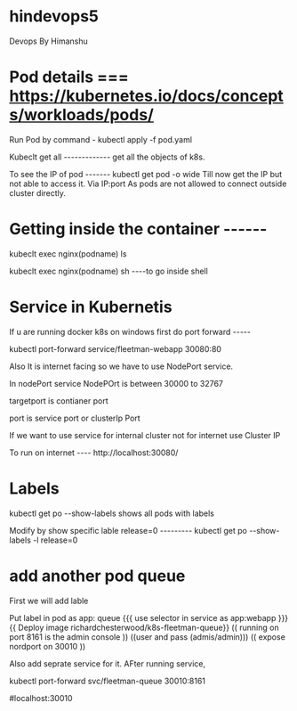 # hindevops5
Devops By Himanshu 
# Pod details === https://kubernetes.io/docs/concepts/workloads/pods/
Run Pod by command - kubectl apply -f pod.yaml 

Kubeclt get all ------------- get all the objects of k8s. 

To see the IP of pod ------- kubectl get pod -o wide   Till now get the IP but not able to access it. Via IP:port As pods are not allowed to connect outside cluster directly. 

# Getting inside the container ------
kubeclt exec nginx(podname)  ls 

kubeclt exec nginx(podname) sh          ----to go inside shell 

# Service in Kubernetis 
If u are running docker k8s on windows first do port forward -----

kubectl port-forward service/fleetman-webapp 30080:80

Also It is internet facing so we have to use NodePort service. 

In nodePort service NodePOrt is between 30000 to 32767

targetport is contianer port 

port is service port or clusterIp Port

If we want to use service for internal cluster not for internet use Cluster IP

To run on internet ---- http://localhost:30080/


# Labels 
kubectl get po --show-labels         shows all pods with labels 

Modify by show specific lable release=0 --------- kubectl get po --show-labels -l release=0 

# add another pod queue
First we will add lable 

Put label in pod as  app: queue    {{{ use selector in service as app:webapp     }}}{{ Deploy image  richardchesterwood/k8s-fleetman-queue}}
(( running on port 8161 is the admin console ))
((user and pass (admis/admin)))
(( expose nordport on 30010 ))

Also add seprate service for it. AFter running service, 

kubectl port-forward svc/fleetman-queue 30010:8161

#localhost:30010


